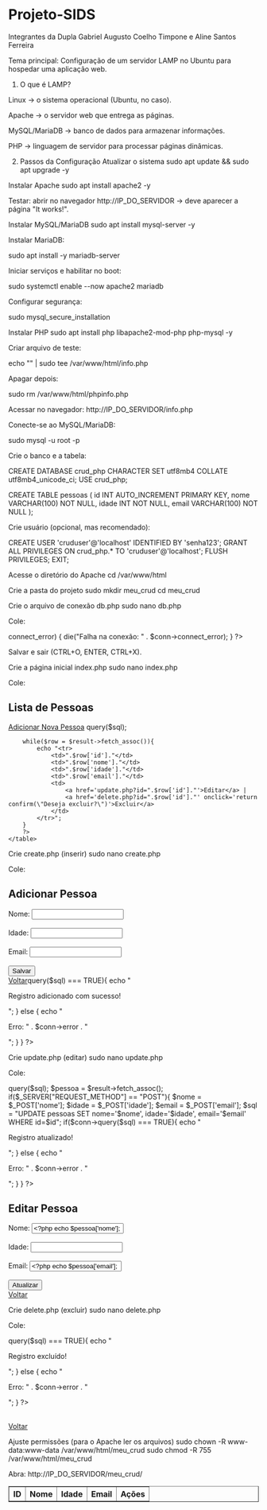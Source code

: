 # Projeto-SIDS

Integrantes da Dupla Gabriel Augusto Coelho Timpone e Aline Santos Ferreira

Tema principal: Configuração de um servidor LAMP no Ubuntu para hospedar uma aplicação web.

1. O que é LAMP?

Linux → o sistema operacional (Ubuntu, no caso).

Apache → o servidor web que entrega as páginas.

MySQL/MariaDB → banco de dados para armazenar informações.

PHP → linguagem de servidor para processar páginas dinâmicas.

2. Passos da Configuração
Atualizar o sistema
sudo apt update && sudo apt upgrade -y

Instalar Apache
sudo apt install apache2 -y


Testar: abrir no navegador http://IP_DO_SERVIDOR → deve aparecer a página "It works!".

Instalar MySQL/MariaDB
sudo apt install mysql-server -y

Instalar MariaDB:

sudo apt install -y mariadb-server

Iniciar serviços e habilitar no boot:

sudo systemctl enable --now apache2 mariadb

Configurar segurança:

sudo mysql_secure_installation

Instalar PHP
sudo apt install php libapache2-mod-php php-mysql -y


Criar arquivo de teste:

echo "<?php phpinfo(); ?>" | sudo tee /var/www/html/info.php

Apagar depois:

sudo rm /var/www/html/phpinfo.php

Acessar no navegador: http://IP_DO_SERVIDOR/info.php


Conecte-se ao MySQL/MariaDB:

sudo mysql -u root -p


Crie o banco e a tabela:

CREATE DATABASE crud_php CHARACTER SET utf8mb4 COLLATE utf8mb4_unicode_ci;
USE crud_php;

CREATE TABLE pessoas (
    id INT AUTO_INCREMENT PRIMARY KEY,
    nome VARCHAR(100) NOT NULL,
    idade INT NOT NULL,
    email VARCHAR(100) NOT NULL
);


Crie usuário (opcional, mas recomendado):

CREATE USER 'cruduser'@'localhost' IDENTIFIED BY 'senha123';
GRANT ALL PRIVILEGES ON crud_php.* TO 'cruduser'@'localhost';
FLUSH PRIVILEGES;
EXIT;

Acesse o diretório do Apache
cd /var/www/html

Crie a pasta do projeto
sudo mkdir meu_crud
cd meu_crud

Crie o arquivo de conexão db.php
sudo nano db.php

Cole:

<?php
$host = "localhost";
$user = "cruduser";
$pass = "senha123";
$db   = "crud_php";

$conn = new mysqli($host, $user, $pass, $db);

if ($conn->connect_error) {
    die("Falha na conexão: " . $conn->connect_error);
}
?>


Salvar e sair (CTRL+O, ENTER, CTRL+X).

Crie a página inicial index.php
sudo nano index.php

Cole:

<?php include 'db.php'; ?>
<!DOCTYPE html>
<html>
<head>
    <meta charset="UTF-8">
    <title>CRUD PHP + MariaDB</title>
</head>
<body>
    <h2>Lista de Pessoas</h2>
    <a href="create.php">Adicionar Nova Pessoa</a>
    <table border="1" cellpadding="10">
        <tr>
            <th>ID</th><th>Nome</th><th>Idade</th><th>Email</th><th>Ações</th>
        </tr>
        <?php
        $sql = "SELECT * FROM pessoas";
        $result = $conn->query($sql);

        while($row = $result->fetch_assoc()){
            echo "<tr>
                <td>".$row['id']."</td>
                <td>".$row['nome']."</td>
                <td>".$row['idade']."</td>
                <td>".$row['email']."</td>
                <td>
                    <a href='update.php?id=".$row['id']."'>Editar</a> |
                    <a href='delete.php?id=".$row['id']."' onclick='return confirm(\"Deseja excluir?\")'>Excluir</a>
                </td>
            </tr>";
        }
        ?>
    </table>
</body>
</html>

Crie create.php (inserir)
sudo nano create.php


Cole:

<?php include 'db.php'; ?>
<!DOCTYPE html>
<html>
<head>
    <meta charset="UTF-8">
    <title>Adicionar Pessoa</title>
</head>
<body>
    <h2>Adicionar Pessoa</h2>
    <form method="POST">
        Nome: <input type="text" name="nome" required><br><br>
        Idade: <input type="number" name="idade" required><br><br>
        Email: <input type="email" name="email" required><br><br>
        <button type="submit">Salvar</button>
    </form>
    <br><a href="index.php">Voltar</a>
</body>
</html>

<?php
if($_SERVER["REQUEST_METHOD"] == "POST"){
    $nome = $_POST['nome'];
    $idade = $_POST['idade'];
    $email = $_POST['email'];

    $sql = "INSERT INTO pessoas (nome, idade, email) VALUES ('$nome', '$idade', '$email')";
    if($conn->query($sql) === TRUE){
        echo "<p>Registro adicionado com sucesso!</p>";
    } else {
        echo "<p>Erro: " . $conn->error . "</p>";
    }
}
?>

Crie update.php (editar)
sudo nano update.php


Cole:

<?php include 'db.php'; ?>

<?php
$id = $_GET['id'];
$sql = "SELECT * FROM pessoas WHERE id=$id";
$result = $conn->query($sql);
$pessoa = $result->fetch_assoc();

if($_SERVER["REQUEST_METHOD"] == "POST"){
    $nome = $_POST['nome'];
    $idade = $_POST['idade'];
    $email = $_POST['email'];

    $sql = "UPDATE pessoas SET nome='$nome', idade='$idade', email='$email' WHERE id=$id";
    if($conn->query($sql) === TRUE){
        echo "<p>Registro atualizado!</p>";
    } else {
        echo "<p>Erro: " . $conn->error . "</p>";
    }
}
?>

<!DOCTYPE html>
<html>
<head>
    <meta charset="UTF-8">
    <title>Editar Pessoa</title>
</head>
<body>
    <h2>Editar Pessoa</h2>
    <form method="POST">
        Nome: <input type="text" name="nome" value="<?php echo $pessoa['nome']; ?>" required><br><br>
        Idade: <input type="number" name="idade" value="<?php echo $pessoa['idade']; ?>" required><br><br>
        Email: <input type="email" name="email" value="<?php echo $pessoa['email']; ?>" required><br><br>
        <button type="submit">Atualizar</button>
    </form>
    <br><a href="index.php">Voltar</a>
</body>
</html>

Crie delete.php (excluir)
sudo nano delete.php


Cole:

<?php include 'db.php'; ?>

<?php
$id = $_GET['id'];
$sql = "DELETE FROM pessoas WHERE id=$id";
if($conn->query($sql) === TRUE){
    echo "<p>Registro excluído!</p>";
} else {
    echo "<p>Erro: " . $conn->error . "</p>";
}
?>

<br><a href="index.php">Voltar</a>

Ajuste permissões (para o Apache ler os arquivos)
sudo chown -R www-data:www-data /var/www/html/meu_crud
sudo chmod -R 755 /var/www/html/meu_crud

Abra:
http://IP_DO_SERVIDOR/meu_crud/
